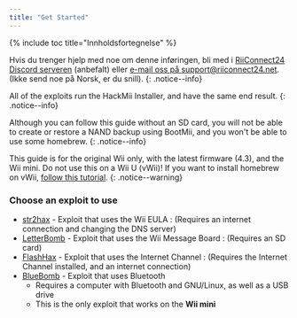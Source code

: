 ```yaml
---
title: "Get Started"
---
```


{% include toc title="Innholdsfortegnelse" %}

Hvis du trenger hjelp med noe om denne inføringen, bli med i [RiiConnect24 Discord serveren](https://discord.gg/b4Y7jfD) (anbefalt) eller [e-mail oss på support@riiconnect24.net](mailto:support@riiconnect24.net). (Ikke send noe på Norsk, er du snill).
{: .notice--info}

All of the exploits run the HackMii Installer, and have the same end result.
{: .notice--info}

Although you can follow this guide without an SD card, you will not be able to create or restore a NAND backup using BootMii, and you won't be able to use some homebrew.
{: .notice--info}

This guide is for the original Wii only, with the latest firmware (4.3), and the Wii mini. Do not use this on a Wii U (vWii)! If you want to install homebrew on vWii, [follow this tutorial](https://wiiuguide.xyz/#/vwii-modding).
{: .notice--warning}

### Choose an exploit to use

- [str2hax](str2hax) - Exploit that uses the Wii EULA
  :   (Requires an internet connection and changing the DNS server)
- [LetterBomb](letterbomb) - Exploit that uses the Wii Message Board
  :   (Requires an SD card)
- [FlashHax](flashhax) - Exploit that uses the Internet Channel
  :   (Requires the Internet Channel installed, and an internet connection)
- [BlueBomb](bluebomb) - Exploit that uses Bluetooth
    * Requires a computer with Bluetooth and GNU/Linux, as well as a USB drive
    * This is the only exploit that works on the **Wii mini**
